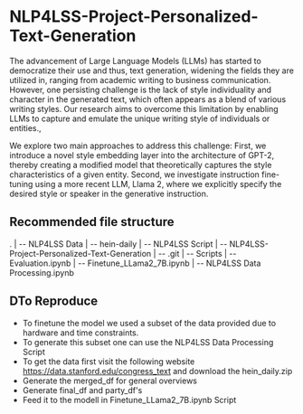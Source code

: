 # NLP4LSS-Project-Personalized-Text-Generation

The advancement of Large Language Models (LLMs) has started to democratize their use and thus, text generation, widening the fields they are utilized in, ranging from academic writing to business communication. However, one persisting challenge is the lack of style individuality and character in the generated text, which often appears as a blend of various writing styles. Our research aims to overcome this limitation by enabling LLMs to capture and emulate the unique writing style of individuals or entities.,

We explore two main approaches to address this challenge: First, we introduce a novel style embedding layer into the architecture of GPT-2, thereby creating a modified model that theoretically captures the style characteristics of a given entity. Second, we investigate instruction fine-tuning using a more recent LLM, Llama 2, where we explicitly specify the desired style or speaker in the generative instruction.

## Recommended file structure
.
|
-- NLP4LSS Data
   |
   -- hein-daily
|
-- NLP4LSS Script
   |
   -- NLP4LSS-Project-Personalized-Text-Generation
      |
      -- .git
      |
      -- Scripts
         |
         -- Evaluation.ipynb
         |
         -- Finetune_LLama2_7B.ipynb
         |
         -- NLP4LSS Data Processing.ipynb

## DTo Reproduce
- To finetune the model we used a subset of the data provided due to hardware and time constraints.
- To generate this subset one can use the NLP4LSS Data Processing Script
- To get the data first visit the following website https://data.stanford.edu/congress_text and download the hein_daily.zip
- Generate the merged_df for general overviews
- Generate final_df and party_df's
- Feed it to the modell in Finetune_LLama2_7B.ipynb Script
